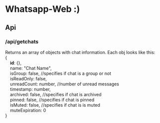 # Whatsapp-Web :)

## Api
### /api/getchats  
  Returns an array of objects with chat information. Each obj looks like this:  
  {  
  &nbsp;&nbsp;&nbsp; **id**: {},  
  &nbsp;&nbsp;&nbsp; name: "Chat Name",  
  &nbsp;&nbsp;&nbsp; isGroup: false, //specifies if chat is a group or not  
  &nbsp;&nbsp;&nbsp; isReadOnly: false,  
  &nbsp;&nbsp;&nbsp; unreadCount: number, //number of unread messages  
  &nbsp;&nbsp;&nbsp; timestamp: number,   
  &nbsp;&nbsp;&nbsp; archived: false, //specifies if chat is archived  
  &nbsp;&nbsp;&nbsp; pinned: false, //specifies if chat is pinned  
  &nbsp;&nbsp;&nbsp; isMuted: false, //specifies if chat is is muted  
  &nbsp;&nbsp;&nbsp; muteExpiration: 0  
  }
